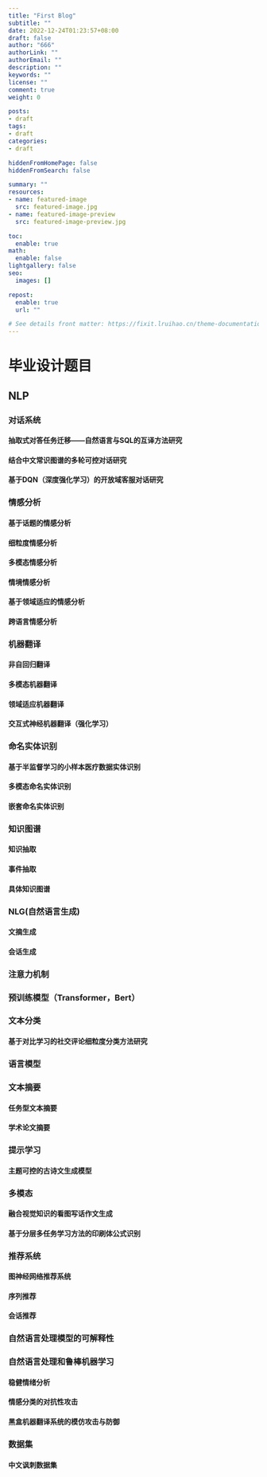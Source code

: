 ```yaml
---
title: "First Blog"
subtitle: ""
date: 2022-12-24T01:23:57+08:00
draft: false
author: "666"
authorLink: ""
authorEmail: ""
description: ""
keywords: ""
license: ""
comment: true
weight: 0

posts:
- draft
tags:
- draft
categories:
- draft

hiddenFromHomePage: false
hiddenFromSearch: false

summary: ""
resources:
- name: featured-image
  src: featured-image.jpg
- name: featured-image-preview
  src: featured-image-preview.jpg

toc:
  enable: true
math:
  enable: false
lightgallery: false
seo:
  images: []

repost:
  enable: true
  url: ""

# See details front matter: https://fixit.lruihao.cn/theme-documentation-content/#front-matter
---
```


# 毕业设计题目

## NLP

### 对话系统

#### 抽取式对答任务迁移——自然语言与SQL的互译方法研究

#### 结合中文常识图谱的多轮可控对话研究

#### 基于DQN（深度强化学习）的开放域客服对话研究

### 情感分析

#### 基于话题的情感分析

#### 细粒度情感分析

#### 多模态情感分析

#### 情境情感分析

#### 基于领域适应的情感分析

#### 跨语言情感分析

### 机器翻译

#### 非自回归翻译

#### 多模态机器翻译

#### 领域适应机器翻译

#### 交互式神经机器翻译（强化学习）

### 命名实体识别

#### 基于半监督学习的小样本医疗数据实体识别

#### 多模态命名实体识别

#### 嵌套命名实体识别

### 知识图谱

#### 知识抽取

#### 事件抽取

#### 具体知识图谱

### NLG(自然语言生成)

#### 文摘生成

#### 会话生成

### 注意力机制

### 预训练模型（Transformer，Bert）

### 文本分类

#### 基于对比学习的社交评论细粒度分类方法研究

### 语言模型

### 文本摘要

#### 任务型文本摘要

#### 学术论文摘要

### 提示学习

#### 主题可控的古诗文生成模型

### 多模态

#### 融合视觉知识的看图写话作文生成

#### 基于分层多任务学习方法的印刷体公式识别

### 推荐系统

#### 图神经网络推荐系统

#### **序列推荐**

#### **会话推荐**

### 自然语言处理模型的可解释性

### 自然语言处理和鲁棒机器学习

#### 稳健情绪分析

#### 情感分类的对抗性攻击

#### 黑盒机器翻译系统的模仿攻击与防御

### 数据集

#### 中文讽刺数据集

